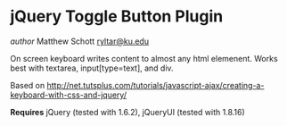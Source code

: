 jQuery Toggle Button Plugin
===========================

*author* Matthew Schott <ryltar@ku.edu>

On screen keyboard writes content to almost any html elemenent. Works best with textarea, input[type=text], and div.

Based on http://net.tutsplus.com/tutorials/javascript-ajax/creating-a-keyboard-with-css-and-jquery/

**Requires** jQuery (tested with 1.6.2), jQueryUI (tested with 1.8.16)